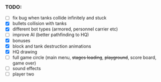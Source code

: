 ### TODO:
- [ ] fix bug when tanks collide infinitely and stuck
- [x] bullets collision with tanks
- [x] different bot types (armored, personnel carrier etc)
- [ ] improve AI (better pathfinding to HQ)
- [x] bonuses
- [x] block and tank destruction animations 
- [x] HQ drawing
- [ ] full game circle (main menu, ~~stages loading~~, ~~playground~~, score board, game over)
- [ ] sound effects
- [ ] player two